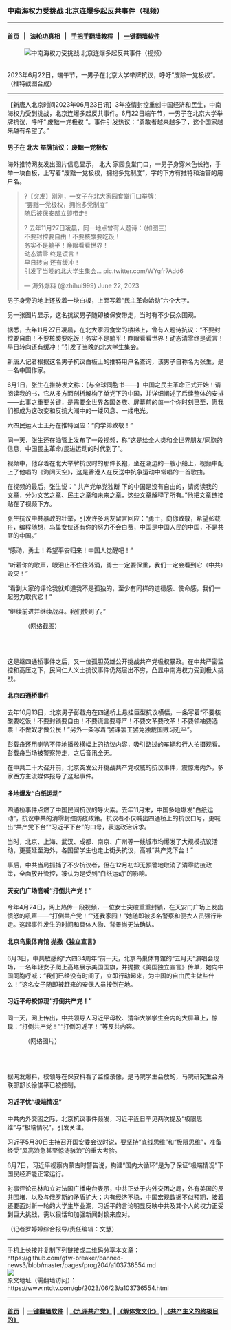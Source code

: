 ### 中南海权力受挑战 北京连爆多起反共事件（视频）
------------------------

#### [首页](https://github.com/gfw-breaker/banned-news3/blob/master/README.md) &nbsp;&nbsp;|&nbsp;&nbsp; [法轮功真相](https://github.com/begood0513/basic/blob/master/README.md)  &nbsp;&nbsp;|&nbsp;&nbsp; [手把手翻墙教程](https://github.com/gfw-breaker/guides/wiki)  &nbsp;&nbsp;|&nbsp;&nbsp; [一键翻墙软件](https://github.com/gfw-breaker/nogfw/blob/master/README.md)  



<div><div class="featured_image">
 <figure>
  <img alt="中南海权力受挑战 北京连爆多起反共事件（视频）" src="https://i.ntdtv.com/assets/uploads/2023/06/id103736557-FotoJet-66.jpg"/>
 </figure><br/>
 <span class="caption">
  2023年6月22日，端午节，一男子在北京大学举牌抗议，呼吁“废除一党极权”。（推特截图合成）
 </span>
</div>
</div><hr/>


<div><div class="post_content" itemprop="articleBody">
 <p>
  【新唐人北京时间2023年06月23日讯】3年疫情封控重创中国经济和民生，中南海权力受到挑战，北京连爆多起反共事件。6月22日端午节，一男子在北京大学举牌抗议，呼吁“
  <ok href="https://www.ntdtv.com/gb/废黜一党极权.htm">
   废黜一党极权
  </ok>
  ”。事件引发热议：“勇敢者越来越多了，这个国家越来越有希望了。”
 </p>
 <h4>
  男子在
  <ok href="https://www.ntdtv.com/gb/北大.htm">
   北大
  </ok>
  举牌抗议：
  <ok href="https://www.ntdtv.com/gb/废黜一党极权.htm">
   废黜一党极权
  </ok>
 </h4>
 <p>
  海外推特网友发出图片信息显示，
  <ok href="https://www.ntdtv.com/gb/北大.htm">
   北大
  </ok>
  家园食堂门口，一男子身穿米色长袍，手举一块白板，上写着“废黜一党极权，拥抱多党制度”，字的下方有推特和油管的用户名。
 </p>
 <blockquote class="twitter-tweet">
  <p dir="ltr" lang="zh">
   ?【突发】刚刚，一女子在北大家园食堂门口举牌：
   <br/>
   “罢黜一党极权，拥抱多党制度”
   <br/>
   随后被保安部立即带走！
  </p>
  <p>
   ? 去年11月27日凌晨，同一地点曾有人题诗：（如图三）
   <br/>
   不要封控要自由！不要核酸要吃饭！
   <br/>
   务实不是躺平！睁眼看看世界！
   <br/>
   动态清零 终是谎言！
   <br/>
   早日转向 还有缓冲！
   <br/>
   引发了当晚的北大学生集会…
   <ok href="https://t.co/WYgfr7Add6">
    pic.twitter.com/WYgfr7Add6
   </ok>
  </p>
  <p>
   — 海外爆料 (@zhihui999)
   <ok href="https://twitter.com/zhihui999/status/1671833932889817088?ref_src=twsrc%5Etfw">
    June 22, 2023
   </ok>
  </p>
 </blockquote>
 <p>
  <script async="" charset="utf-8" src="https://platform.twitter.com/widgets.js">
  </script>
 </p>
 <p>
 </p>
 <p>
  男子身旁的地上还放着一块白板，上面写着“民主革命始动”六个大字。
 </p>
 <p>
  另一张图片显示，这名抗议男子随即被保安带走，当时有不少民众围观。
 </p>
 <p>
  据悉，去年11月27日凌晨，在北大家园食堂的楼梯上，曾有人题诗抗议：“不要封控要自由！不要核酸要吃饭！务实不是躺平！睁眼看看世界！动态清零终是谎言！早日转向还有缓冲！”引发了当晚的北大学生集会。
 </p>
 <p>
  新唐人记者根据这名男子抗议白板上的推特用户名查询，该男子自称名为张生，是一名中国作家。
 </p>
 <p>
  6月1日，张生在推特发文称：【与全球同胞书——】中国之民主革命正式开始！请阅读我的书，它从多方面剖析解构了单党下的中国，并详细阐述了后续整体的安排——此事之重要关键，是需要全世界各国各族、屏幕前的每一个你时刻已至，愿我们都成为这改变和反抗大潮中的一缕风息、一缕电光。
 </p>
 <p>
  六四民运人士王丹在推特回应：“向学弟致敬！”
 </p>
 <p>
  同一天，张生还在油管上发布了一段视频，称“这是给全人类和全世界朋友/同胞的信息，中国民主革命/民进运动的时代到了”。
 </p>
 <p>
  视频中，他穿着在北大举牌抗议时的那件长袍，坐在湖边的一艘小船上，视频中配上了他唱的《海阔天空》，这是香港人在反送中抗争运动中常唱的一首歌曲。
 </p>
 <p>
  在视频的最后，张生说：“
  <ok href="https://www.ntdtv.com/gb/共产党单党独断.htm">
   共产党单党独断
  </ok>
  下的中国是没有自由的，请阅读我的文章，分为文艺之章、民主之章和未来之章，这些文章解释了所有。”他把文章链接贴在了视频下方。
 </p>
 <p>
 </p>
 <p>
 </p>
 <p>
  张生抗议中共暴政的壮举，引发许多网友留言回应：“勇士，向你致敬，希望彭载舟，编程随想，鸟巢女侠还有你的努力不会白费，中国是中国人民的中国，不是共匪的中国。”
 </p>
 <p>
  “感动，勇士！希望平安归来！中国人觉醒吧！”
 </p>
 <p>
  “听着你的歌声，眼泪止不住往外涌，勇士一定要保重，我们一定会看到它（中共）毁灭！”
 </p>
 <p>
  “看到大家的评论我就知道我不是孤独的，至少有同样的道德感、使命感，我们一起努力取代它！”
 </p>
 <p>
  “继续前进并继续战斗。我们快到了。”
 </p>
 <figure class="wp-caption alignnone" id="attachment_103736559" style="width: 450px">
  <img alt="" class="size-full wp-image-103736559" src="https://i.ntdtv.com/assets/uploads/2023/06/id103736559-3.jpg">
   <br/><figcaption class="wp-caption-text">
    （网络截图）
   </figcaption><br/>
  </img>
 </figure><br/>
 <p>
  这是继四通桥事件之后，又一位孤胆英雄公开挑战共产党极权暴政。在中共严密监控和高压之下，民间仁人义士抗议事件仍然层出不穷，凸显中南海权力受到极大挑战。
 </p>
 <h4>
  北京四通桥事件
 </h4>
 <p>
  去年10月13日，北京男子彭载舟在四通桥上悬挂巨型抗议横幅，一条写着“不要核酸要吃饭！不要封锁要自由！不要谎言要尊严！不要文革要改革！不要领袖要选票！不做奴才做公民！”另外一条写着“罢课罢工罢免独裁国贼习近平”。
 </p>
 <p>
  彭载舟还用喇叭不停地播放横幅上的抗议内容，吸引路过的车辆和行人拍摄观看。彭载舟当场被警察带走，之后音讯全无。
 </p>
 <p>
  在中共二十大召开前，北京突发公开挑战共产党权威的抗议事件，震惊海内外，多家西方主流媒体报导了这起事件。
 </p>
 <p>
 </p>
 <p>
 </p>
 <h4>
  多地爆发“白纸运动”
 </h4>
 <p>
  四通桥事件点燃了中国民间抗议的导火索。去年11月末，中国多地爆发“白纸运动”，抗议中共的清零封控防疫政策。抗议者不仅喊出四通桥上的抗议口号，更喊出“共产党下台”“习近平下台”的口号，表达政治诉求。
 </p>
 <p>
  当时，北京、上海、武汉、成都、南京、广州等一线城市均爆发了大规模抗议活动，更蔓延至海外，各国留学生也走上街头抗议，高喊“共产党下台！”
 </p>
 <p>
  事后，中共当局抓捕了不少抗议者，但在12月初却无预警地取消了清零防疫政策，全面放开管控，被认为是受到“白纸运动”的影响。
 </p>
 <h4>
  天安门广场高喊“打倒共产党！”
 </h4>
 <p>
  今年4月24日，网上热传一段视频，一位女士突破重重封锁，在天安门广场上发出愤怒的吼声——“打倒共产党！”“还我家园！”她随即被多名警察和便衣人员强行带走。这起事件发生的时间和具体人物、背景尚无法确认。
 </p>
 <p>
 </p>
 <p>
 </p>
 <h4>
  北京鸟巢体育馆 抛撒《独立宣言》
 </h4>
 <p>
  6月3日，中共敏感的“六四34周年”前一天，北京鸟巢体育馆的“五月天”演唱会现场，一名年轻女子爬上高塔展示美国国旗，并抛撒《美国独立宣言》传单，她向中国同胞呼喊：“我们已经没有时间了，立即行动起来，为中国的自由民主做些什么！”这名女子随即被赶来的安保人员按倒在地。
 </p>
 <p>
 </p>
 <p>
  <h4>
   习近平母校惊现“打倒共产党！”
  </h4>
  <p>
   同一天，网上传出，中共领导人习近平母校、清华大学学生会内的大屏幕上，惊现：“打倒共产党！”“打倒习近平！”等反共内容。
  </p>
  <figure class="wp-caption alignnone" id="attachment_103736561" style="width: 450px">
   <img alt="" class="size-full wp-image-103736561" src="https://i.ntdtv.com/assets/uploads/2023/06/id103736561-rYKLXuo.jpg">
    <br/><figcaption class="wp-caption-text">
     （网络图片）
    </figcaption><br/>
   </img>
  </figure><br/>
  <p>
   据网友爆料，校领导在保安科看了监控录像，是马院学生会放的，马院研究生会外联部部长徐俊平已被控制。
  </p>
  <h4>
   习近平忧“极端情况”
  </h4>
  <p>
   中共内外交困之际，北京抗议事件频发，习近平近日罕见两次提及“极限思维”与“极端情况”，引发关注。
  </p>
  <p>
   习近平5月30日主持召开国安委会议时说，要坚持“底线思维”和“极限思维”，准备经受“风高浪急甚至惊涛骇浪”的重大考验。
  </p>
  <p>
   6月7日，习近平视察内蒙古时警告说，构建“国内大循环”是为了保证“极端情况”下国民经济能正常运行。
  </p>
  <p>
   时事评论员林和立对法国广播电台表示，中共正处于内外交困之局，外有美国的反共围堵，以及与俄罗斯的矛盾扩大；内有经济不稳，中国宏观数据不似预期，接着还要面对新一轮的大学生毕业潮，习近平的言论明显反映中共及其个人的权力正受到巨大挑战，需以狠话和加强新闻封锁来应对。
  </p>
  <p>
   （记者罗婷婷综合报导/责任编辑：文慧）
  </p>
  <div class="single_ad">
  </div>
 </p>
</div>
</div>
<hr/>
手机上长按并复制下列链接或二维码分享本文章：<br/>
https://github.com/gfw-breaker/banned-news3/blob/master/pages/prog204/a103736554.md <br/>
<a href='https://github.com/gfw-breaker/banned-news3/blob/master/pages/prog204/a103736554.md'><img src='https://github.com/gfw-breaker/banned-news3/blob/master/pages/prog204/a103736554.md.png'/></a> <br/>
原文地址（需翻墙访问）：https://www.ntdtv.com/gb/2023/06/23/a103736554.html


------------------------
#### [首页](https://github.com/gfw-breaker/banned-news3/blob/master/README.md) &nbsp;|&nbsp; [一键翻墙软件](https://github.com/gfw-breaker/nogfw/blob/master/README.md) &nbsp;| [《九评共产党》](https://github.com/gfw-breaker/9ping.md/blob/master/README.md#九评之一评共产党是什么) | [《解体党文化》](https://github.com/gfw-breaker/jtdwh.md/blob/master/README.md) | [《共产主义的终极目的》](https://github.com/gfw-breaker/gczydzjmd.md/blob/master/README.md)


<img src='http://gfw-breaker.win/banned-news3/pages/prog204/a103736554.md' width='0px' height='0px'/>